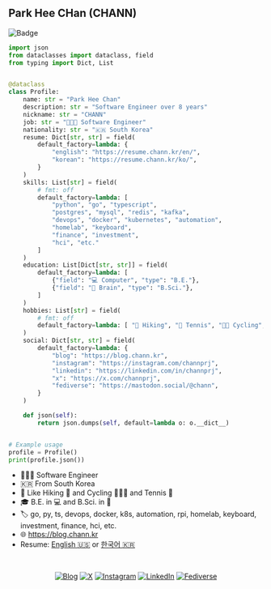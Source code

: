 ## Park Hee CHan (CHANN)

![Badge](https://hitscounter.dev/api/hit?url=https%3A%2F%2Fgithub.com%2Fchannprj&label=Hits&icon=github&color=%23000)

```py
import json
from dataclasses import dataclass, field
from typing import Dict, List


@dataclass
class Profile:
    name: str = "Park Hee Chan"
    description: str = "Software Engineer over 8 years"
    nickname: str = "CHANN"
    job: str = "👨🏻‍💻 Software Engineer"
    nationality: str = "🇰🇷 South Korea"
    resume: Dict[str, str] = field(
        default_factory=lambda: {
            "english": "https://resume.chann.kr/en/",
            "korean": "https://resume.chann.kr/ko/",
        }
    )
    skills: List[str] = field(
        # fmt: off
        default_factory=lambda: [
            "python", "go", "typescript",
            "postgres", "mysql", "redis", "kafka",
            "devops", "docker", "kubernetes", "automation",
            "homelab", "keyboard",
            "finance", "investment",
            "hci", "etc."
        ]
    )
    education: List[Dict[str, str]] = field(
        default_factory=lambda: [
            {"field": "💻 Computer", "type": "B.E."},
            {"field": "🧠 Brain", "type": "B.Sci."},
        ]
    )
    hobbies: List[str] = field(
        # fmt: off
        default_factory=lambda: [ "🥾 Hiking", "🎾 Tennis", "🚴🏻 Cycling", "💪🏻 Fitness"]
    )
    social: Dict[str, str] = field(
        default_factory=lambda: {
            "blog": "https://blog.chann.kr",
            "instagram": "https://instagram.com/channprj",
            "linkedin": "https://linkedin.com/in/channprj",
            "x": "https://x.com/channprj",
            "fediverse": "https://mastodon.social/@chann",
        }
    )

    def json(self):
        return json.dumps(self, default=lambda o: o.__dict__)


# Example usage
profile = Profile()
print(profile.json())
```

- 👨🏻‍💻 Software Engineer
- 🇰🇷 From South Korea
- 🥰 Like Hiking 🥾 and Cycling 🚴🏻‍♂️ and Tennis 🎾
- 🎓 B.E. in 💻 and B.Sci. in 🧠
- 🏷 go, py, ts, devops, docker, k8s, automation, rpi, homelab, keyboard, investment, finance, hci, etc. 
- 🌐 https://blog.chann.kr
- Resume: [English :us:](https://resume.chann.kr/en) or [한국어 :kr:](https://resume.chann.kr/ko)

<br />
<p align="center">
  <a href="https://blog.chann.kr"><img src="https://img.shields.io/badge/blog-blog.chann.kr-202020.svg" alt="Blog" /></a>
  <a href="https://x.com/channprj"><img src="https://img.shields.io/badge/X-channprj-000000.svg?style=flat&logo=x" alt="X" /></a>
  <a href="https://instagram.com/channprj"><img src="https://img.shields.io/badge/Instagram-channprj-e1306c.svg?style=flat&logo=instagram" alt="Instagram" /></a>
  <a href="https://kr.linkedin.com/in/channprj"><img src="https://img.shields.io/badge/LinkedIn-channprj-0077b5.svg?style=flat&logo=linkedin" alt="LinkedIn" /></a>
  <a href="https://mastodon.social/@chann"><img src="https://img.shields.io/mastodon/follow/000219287" alt="Fediverse" /></a>
</p>
<!--

<p align="center">
  <a href="https://github.com/anuraghazra/github-readme-stats">
    <img align="left" src="https://github-readme-stats.vercel.app/api?username=channprj&count_private=true&show_icons=true" />
  </a>
  <a href="https://github.com/anuraghazra/github-readme-stats">
    <img align="left" src="https://github-readme-stats.vercel.app/api/top-langs/?username=channprj&layout=compact&count_private=true&hide=css,html,vim script" />
  </a>
</p>
-->
